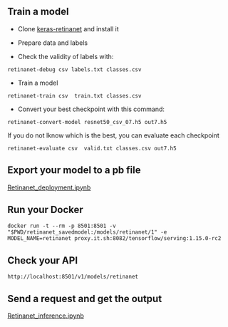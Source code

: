## Train a model

* Clone [keras-retinanet](https://github.com/fizyr/keras-retinanet) and install it 

* Prepare data and labels
* Check the validity of labels with:
```
retinanet-debug csv labels.txt classes.csv
```
* Train a model
```
retinanet-train csv  train.txt classes.csv
```
* Convert your best checkpoint with this command:
```
retinanet-convert-model resnet50_csv_07.h5 out7.h5
```

If you do not lknow which is the best, you can evaluate each checkpoint

```
retinanet-evaluate csv  valid.txt classes.csv out7.h5
```

## Export your model to a pb file

[Retinanet_deployment.ipynb](Retinanet_deployment.ipynb )

## Run your Docker
```
docker run -t --rm -p 8501:8501 -v "$PWD/retinanet_savedmodel:/models/retinanet/1" -e MODEL_NAME=retinanet proxy.it.sh:8082/tensorflow/serving:1.15.0-rc2
```

## Check your API
```
http://localhost:8501/v1/models/retinanet
```

## Send a request and get the output
[Retinanet_inference.ipynb](Retinanet_inference.ipynb)

